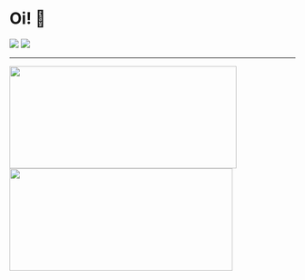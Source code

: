 # Oi! 👋
<div>
  <a href = "mailto: susucarol29@gmail.com"><img src="https://img.shields.io/badge/-Gmail-%23333?style=for-the-badge&logo=gmail&logoColor=white" target="_blank"></a>
  <a href="https://www.linkedin.com/in/suellen-piacenti-93b2141a5/" target="_blank"><img src="https://img.shields.io/badge/-LinkedIn-%230077B5?style=for-the-badge&logo=linkedin&logoColor=white" target="_blank"></a> 
</div>
<HR width = "100%">
<div>
  <a href="https://github.com/supiacenti">
  <img height="180em" width="400em" src="https://github-readme-stats.vercel.app/api?username=supiacenti&show_icons=true&theme=tokyonight&include_all_commits=true&count_private=true"/>
  <img height="180em" width="393em" src="https://github-readme-stats.vercel.app/api/top-langs/?username=supiacenti&layout=compact&langs_count=16&theme=tokyonight"/>
</div>
